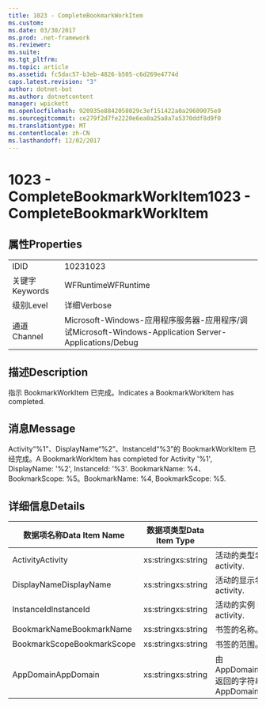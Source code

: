 ```yaml
---
title: 1023 - CompleteBookmarkWorkItem
ms.custom: 
ms.date: 03/30/2017
ms.prod: .net-framework
ms.reviewer: 
ms.suite: 
ms.tgt_pltfrm: 
ms.topic: article
ms.assetid: fc5dac57-b3eb-4826-b505-c6d269e4774d
caps.latest.revision: "3"
author: dotnet-bot
ms.author: dotnetcontent
manager: wpickett
ms.openlocfilehash: 920935e8842058029c3ef151422a0a29609075e9
ms.sourcegitcommit: ce279f2d7fe2220e6ea0a25a8a7a5370ddf8d9f0
ms.translationtype: MT
ms.contentlocale: zh-CN
ms.lasthandoff: 12/02/2017
---
```

# <a name="1023---completebookmarkworkitem"></a><span data-ttu-id="f1dcd-102">1023 - CompleteBookmarkWorkItem</span><span class="sxs-lookup"><span data-stu-id="f1dcd-102">1023 - CompleteBookmarkWorkItem</span></span>
## <a name="properties"></a><span data-ttu-id="f1dcd-103">属性</span><span class="sxs-lookup"><span data-stu-id="f1dcd-103">Properties</span></span>  
  
|||  
|-|-|  
|<span data-ttu-id="f1dcd-104">ID</span><span class="sxs-lookup"><span data-stu-id="f1dcd-104">ID</span></span>|<span data-ttu-id="f1dcd-105">1023</span><span class="sxs-lookup"><span data-stu-id="f1dcd-105">1023</span></span>|  
|<span data-ttu-id="f1dcd-106">关键字</span><span class="sxs-lookup"><span data-stu-id="f1dcd-106">Keywords</span></span>|<span data-ttu-id="f1dcd-107">WFRuntime</span><span class="sxs-lookup"><span data-stu-id="f1dcd-107">WFRuntime</span></span>|  
|<span data-ttu-id="f1dcd-108">级别</span><span class="sxs-lookup"><span data-stu-id="f1dcd-108">Level</span></span>|<span data-ttu-id="f1dcd-109">详细</span><span class="sxs-lookup"><span data-stu-id="f1dcd-109">Verbose</span></span>|  
|<span data-ttu-id="f1dcd-110">通道</span><span class="sxs-lookup"><span data-stu-id="f1dcd-110">Channel</span></span>|<span data-ttu-id="f1dcd-111">Microsoft-Windows-应用程序服务器-应用程序/调试</span><span class="sxs-lookup"><span data-stu-id="f1dcd-111">Microsoft-Windows-Application Server-Applications/Debug</span></span>|  
  
## <a name="description"></a><span data-ttu-id="f1dcd-112">描述</span><span class="sxs-lookup"><span data-stu-id="f1dcd-112">Description</span></span>  
 <span data-ttu-id="f1dcd-113">指示 BookmarkWorkItem 已完成。</span><span class="sxs-lookup"><span data-stu-id="f1dcd-113">Indicates a BookmarkWorkItem has completed.</span></span>  
  
## <a name="message"></a><span data-ttu-id="f1dcd-114">消息</span><span class="sxs-lookup"><span data-stu-id="f1dcd-114">Message</span></span>  
 <span data-ttu-id="f1dcd-115">Activity“%1”、DisplayName“%2”、InstanceId“%3”的 BookmarkWorkItem 已经完成。</span><span class="sxs-lookup"><span data-stu-id="f1dcd-115">A BookmarkWorkItem has completed for Activity '%1', DisplayName: '%2', InstanceId: '%3'.</span></span> <span data-ttu-id="f1dcd-116">BookmarkName: %4、BookmarkScope: %5。</span><span class="sxs-lookup"><span data-stu-id="f1dcd-116">BookmarkName: %4, BookmarkScope: %5.</span></span>  
  
## <a name="details"></a><span data-ttu-id="f1dcd-117">详细信息</span><span class="sxs-lookup"><span data-stu-id="f1dcd-117">Details</span></span>  
  
|<span data-ttu-id="f1dcd-118">数据项名称</span><span class="sxs-lookup"><span data-stu-id="f1dcd-118">Data Item Name</span></span>|<span data-ttu-id="f1dcd-119">数据项类型</span><span class="sxs-lookup"><span data-stu-id="f1dcd-119">Data Item Type</span></span>|<span data-ttu-id="f1dcd-120">描述</span><span class="sxs-lookup"><span data-stu-id="f1dcd-120">Description</span></span>|  
|--------------------|--------------------|-----------------|  
|<span data-ttu-id="f1dcd-121">Activity</span><span class="sxs-lookup"><span data-stu-id="f1dcd-121">Activity</span></span>|<span data-ttu-id="f1dcd-122">xs:string</span><span class="sxs-lookup"><span data-stu-id="f1dcd-122">xs:string</span></span>|<span data-ttu-id="f1dcd-123">活动的类型名称。</span><span class="sxs-lookup"><span data-stu-id="f1dcd-123">The type name of the activity.</span></span>|  
|<span data-ttu-id="f1dcd-124">DisplayName</span><span class="sxs-lookup"><span data-stu-id="f1dcd-124">DisplayName</span></span>|<span data-ttu-id="f1dcd-125">xs:string</span><span class="sxs-lookup"><span data-stu-id="f1dcd-125">xs:string</span></span>|<span data-ttu-id="f1dcd-126">活动的显示名称。</span><span class="sxs-lookup"><span data-stu-id="f1dcd-126">The display name of the activity.</span></span>|  
|<span data-ttu-id="f1dcd-127">InstanceId</span><span class="sxs-lookup"><span data-stu-id="f1dcd-127">InstanceId</span></span>|<span data-ttu-id="f1dcd-128">xs:string</span><span class="sxs-lookup"><span data-stu-id="f1dcd-128">xs:string</span></span>|<span data-ttu-id="f1dcd-129">活动的实例 ID。</span><span class="sxs-lookup"><span data-stu-id="f1dcd-129">The instance id of the activity.</span></span>|  
|<span data-ttu-id="f1dcd-130">BookmarkName</span><span class="sxs-lookup"><span data-stu-id="f1dcd-130">BookmarkName</span></span>|<span data-ttu-id="f1dcd-131">xs:string</span><span class="sxs-lookup"><span data-stu-id="f1dcd-131">xs:string</span></span>|<span data-ttu-id="f1dcd-132">书签的名称。</span><span class="sxs-lookup"><span data-stu-id="f1dcd-132">The name of the bookmark.</span></span>|  
|<span data-ttu-id="f1dcd-133">BookmarkScope</span><span class="sxs-lookup"><span data-stu-id="f1dcd-133">BookmarkScope</span></span>|<span data-ttu-id="f1dcd-134">xs:string</span><span class="sxs-lookup"><span data-stu-id="f1dcd-134">xs:string</span></span>|<span data-ttu-id="f1dcd-135">书签的范围。</span><span class="sxs-lookup"><span data-stu-id="f1dcd-135">The scope of the bookmark.</span></span>|  
|<span data-ttu-id="f1dcd-136">AppDomain</span><span class="sxs-lookup"><span data-stu-id="f1dcd-136">AppDomain</span></span>|<span data-ttu-id="f1dcd-137">xs:string</span><span class="sxs-lookup"><span data-stu-id="f1dcd-137">xs:string</span></span>|<span data-ttu-id="f1dcd-138">由 AppDomain.CurrentDomain.FriendlyName 返回的字符串。</span><span class="sxs-lookup"><span data-stu-id="f1dcd-138">The string returned by AppDomain.CurrentDomain.FriendlyName.</span></span>|
